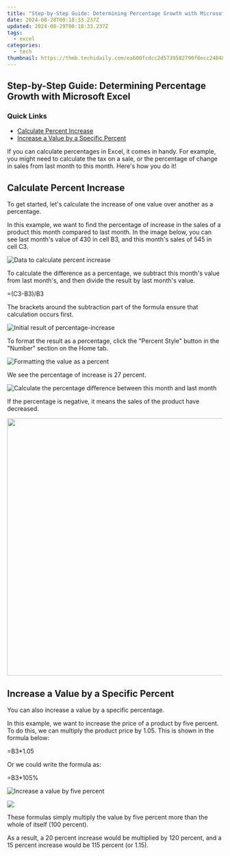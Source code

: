 ```yaml
---
title: "Step-by-Step Guide: Determining Percentage Growth with Microsoft Excel"
date: 2024-08-28T00:18:33.237Z
updated: 2024-08-29T00:18:33.237Z
tags:
  - excel
categories:
  - tech
thumbnail: https://thmb.techidaily.com/ea600fcdcc2d5739582790f8ecc24848128b14c3ba69f4885da8723ba49d2002.jpg
---
```


## Step-by-Step Guide: Determining Percentage Growth with Microsoft Excel

### Quick Links

* [Calculate Percent Increase](https://data-wizards.techidaily.com/a-step-bystep-approach-for-transforming-hefty-excel-datasets-edb-to-pst-without-data-degradation-or-downtime/)
* [Increase a Value by a Specific Percent](https://driver-download.techidaily.com/updated-magicard-rio-pro-driving-simulator-version-for-pcs-on-windows-systems/)

 If you can calculate percentages in Excel, it comes in handy. For example, you might need to calculate the tax on a sale, or the percentage of change in sales from last month to this month. Here's how you do it!

##  Calculate Percent Increase

 To get started, let's calculate the increase of one value over another as a percentage.

 In this example, we want to find the percentage of increase in the sales of a product this month compared to last month. In the image below, you can see last month's value of 430 in cell B3, and this month's sales of 545 in cell C3.

![Data to calculate percent increase](https://static1.howtogeekimages.com/wordpress/wp-content/uploads/2019/09/percent-increase-sample-data.png) 

 To calculate the difference as a percentage, we subtract this month's value from last month's, and then divide the result by last month's value.

=(C3-B3)/B3

 The brackets around the subtraction part of the formula ensure that calculation occurs first.

![Initial result of percentage-increase](https://static1.howtogeekimages.com/wordpress/wp-content/uploads/2019/09/initial-result.png) 

 To format the result as a percentage, click the "Percent Style" button in the "Number" section on the Home tab.

![Formatting the value as a percent](https://static1.howtogeekimages.com/wordpress/wp-content/uploads/2019/09/percent-style-button.png) 

 We see the percentage of increase is 27 percent.

![Calculate the percentage difference between this month and last month](https://static1.howtogeekimages.com/wordpress/wp-content/uploads/2019/09/percent-difference.png) 

 If the percentage is negative, it means the sales of the product have decreased.

<!-- affiliate ads begin -->
<a href="https://appsumo.8odi.net/c/5597632/2082529/7443" target="_top" id="2082529"><img src="//a.impactradius-go.com/display-ad/7443-2082529" border="0" alt="" width="1200" height="600"/></a><img height="0" width="0" src="https://appsumo.8odi.net/i/5597632/2082529/7443" style="position:absolute;visibility:hidden;" border="0" />
<!-- affiliate ads end -->
##  Increase a Value by a Specific Percent

 You can also increase a value by a specific percentage.

 In this example, we want to increase the price of a product by five percent. To do this, we can multiply the product price by 1.05\. This is shown in the formula below:

=B3*1.05

 Or we could write the formula as:

=B3*105%

![Increase a value by five percent](https://static1.howtogeekimages.com/wordpress/wp-content/uploads/2019/09/increase-five-percent.png) 

<!-- affiliate ads begin -->
<a href="https://store.massmailsoftware.com/order/checkout.php?PRODS=2069351&QTY=1&AFFILIATE=108875&CART=1"><img src="https://secure.avangate.com/images/merchant/dc87c13749315c7217cdc4ac692e704c/banera_for_partners-24_%282%29.jpg" border="0"></a>
<!-- affiliate ads end -->
 These formulas simply multiply the value by five percent more than the whole of itself (100 percent).

 As a result, a 20 percent increase would be multiplied by 120 percent, and a 15 percent increase would be 115 percent (or 1.15).

<ins class="adsbygoogle"
     style="display:block"
     data-ad-format="autorelaxed"
     data-ad-client="ca-pub-7571918770474297"
     data-ad-slot="1223367746"></ins>



<ins class="adsbygoogle"
     style="display:block"
     data-ad-client="ca-pub-7571918770474297"
     data-ad-slot="8358498916"
     data-ad-format="auto"
     data-full-width-responsive="true"></ins>


